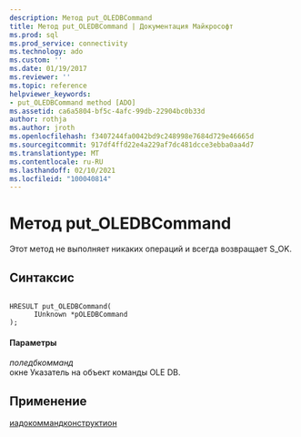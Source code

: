 ```yaml
---
description: Метод put_OLEDBCommand
title: Метод put_OLEDBCommand | Документация Майкрософт
ms.prod: sql
ms.prod_service: connectivity
ms.technology: ado
ms.custom: ''
ms.date: 01/19/2017
ms.reviewer: ''
ms.topic: reference
helpviewer_keywords:
- put_OLEDBCommand method [ADO]
ms.assetid: ca6a5804-bf5c-4afc-99db-22904bc0b33d
author: rothja
ms.author: jroth
ms.openlocfilehash: f3407244fa0042bd9c248998e7684d729e46665d
ms.sourcegitcommit: 917df4ffd22e4a229af7dc481dcce3ebba0aa4d7
ms.translationtype: MT
ms.contentlocale: ru-RU
ms.lasthandoff: 02/10/2021
ms.locfileid: "100040814"
---
```

# <a name="put_oledbcommand-method"></a>Метод put_OLEDBCommand
Этот метод не выполняет никаких операций и всегда возвращает S_OK.  
  
## <a name="syntax"></a>Синтаксис  
  
```  
  
HRESULT put_OLEDBCommand(  
      IUnknown *pOLEDBCommand  
);  
```  
  
#### <a name="parameters"></a>Параметры  
 *поледбкомманд*  
 окне Указатель на объект команды OLE DB.  
  
## <a name="applies-to"></a>Применение  
 [иадокоммандконструктион](/previous-versions/windows/desktop/aa965677(v=vs.85))
